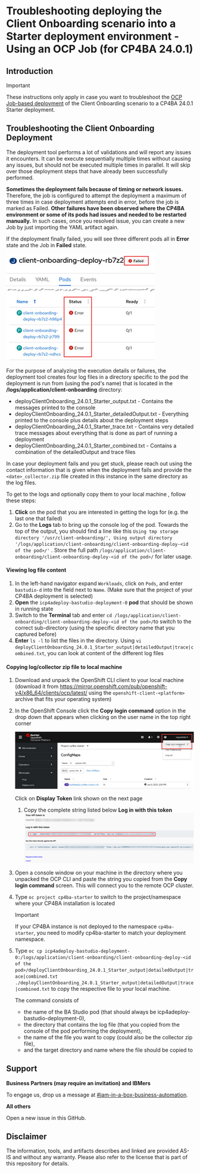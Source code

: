 # Troubleshooting deploying the Client Onboarding scenario into a Starter deployment environment - Using an OCP Job (for CP4BA 24.0.1) 

## Introduction

> [!IMPORTANT]
>
> These instructions only apply in case you want to troubleshoot the [OCP Job-based deployment](StarterDeploymentViaJob.md) of the Client Onboarding scenario to a CP4BA 24.0.1 Starter deployment.



## Troubleshooting the Client Onboarding Deployment

The deployment tool performs a lot of validations and will report any issues it encounters. It can be execute sequentially multiple times without causing any issues, but should not be executed multiple times in parallel. It will skip over those deployment steps that have already been successfully performed. 

**Sometimes the deployment fails because of timing or network issues.** Therefore, the job is configured to attempt the deployment a maximum of three times in case deployment attempts end in error, before the job is marked as Failed. 
**Other failures have been observed where the CP4BA environment or some of its pods had issues and needed to be restarted manually.** In such cases, once you resolved issue, you can create a new Job by just importing the YAML artifact again.

If the deployment finally failed, you will see three different pods all in **Error** state and the Job in **Failed** state.

<img src="images\ocp-deploy-job-created-failed.jpg" />

For the purpose of analyzing the execution details or failures, the deployment tool creates four log files in a directory specific to the pod the deployment is run from (using the pod's name) that is located in the **/logs/application/client-onboarding** directory:
- deployClientOnboarding_24.0.1_Starter_output.txt - Contains the messages printed to the console
- deployClientOnboarding_24.0.1_Starter_detailedOutput.txt - Everything printed to the console plus details about the deployment steps
- deployClientOnboarding_24.0.1_Starter_trace.txt - Contains very detailed trace messages about everything that is done as part of running a deployment
- deployClientOnboarding_24.0.1_Starter_combined.txt - Contains a combination of the detailedOutput and trace files

In case your deployment fails and you get stuck, please reach out using the contact information that is given when the deployment fails and provide the `<date>_collector.zip` file created in this instance in the same directory as the log files.

To get to the logs and optionally copy them to your local machine , follow these steps:

1. **Click** on the pod that you are interested in getting the logs for (e.g. the last one that failed)
2. Go to the **Logs** tab to bring up the console log of the pod. Towards the top of the output, you should find a line like this 
   `Using tmp storage directory '/usr/client-onboarding/', Using output directory '/logs/application/client-onboarding/client-onboarding-deploy-<id of the pod>/'` .
   Store the full path `/logs/application/client-onboarding/client-onboarding-deploy-<id of the pod>/` for later usage.

#### Viewing log file content

1. In the left-hand navigator expand `Workloads`, click on `Pods`, and enter `bastudio-d` into the field next to `Name`. (Make sure that the project of your CP4BA deployment is selected)
2. **Open** the `icp4adeploy-bastudio-deployment-0` **pod** that should be shown in running state
3. Switch to the **Terminal** tab and enter `cd /logs/application/client-onboarding/client-onboarding-deploy-<id of the pod>/`to switch to the correct sub-directory (using the specific directory name that you captured before)
4. **Enter** `ls -l` to list the files in the directory. Using `vi deployClientOnboarding_24.0.1_Starter_output|detailedOutput|trace|combined.txt`, you can look at content of the different log files

#### Copying log/collector zip file to local machine

1. Download and unpack the OpenShift CLI client to your local machine (download it from https://mirror.openshift.com/pub/openshift-v4/x86_64/clients/ocp/latest/ using the `openshift-client-<platform>` archive that fits your operating system)

2. In the OpenShift Console click the **Copy login command** option in the drop down that appears when clicking on the user name in the top right corner 

   <img src="images\openshift-copy-log-in-command.jpg" />

   Click on **Display Token** link shown on the next page 

   1. Copy the complete string listed below **Log in with this token**<img src="images\openshift-oc-log-in.jpg" />

3. Open a console window on your machine in the directory where you unpacked the OCP CLI and paste the string you copied from the **Copy login command** screen. This will connect you to the remote OCP cluster.

4. Type `oc project cp4ba-starter` to switch to the project/namespace where your CP4BA installation is located

   > [!IMPORTANT]
   >
   > If your CP4BA instance is not deployed to the namespace `cp4ba-starter`, you need to modify cp4ba-starter to match your deployment namespace.

5. Type `oc cp icp4adeploy-bastudio-deployment-0:/logs/application/client-onboarding/client-onboarding-deploy-<id of the pod>/deployClientOnboarding_24.0.1_Starter_output|detailedOutput|trace|combined.txt ./deployClientOnboarding_24.0.1_Starter_output|detailedOutput|trace|combined.txt` to copy the respective file to your local machine.

   The command consists of 

   - the name of the BA Studio pod (that should always be icp4adeploy-bastudio-deployment-0),
   - the directory that contains the log file (that you copied from the console of the pod performing the deployment),
   - the name of the file you want to copy (could also be the collector zip file),
   - and the target directory and name where the file should be copied to

## Support

**Business Partners (may require an invitation) and IBMers** 

To engage us, drop us a message at [#jam-in-a-box-business-automation](https://ibm-cloudpak-partners.slack.com/archives/C04SMFNLA3T).

**All others**

Open a new issue in this GitHub.

## Disclaimer

The information, tools, and artifacts describes and linked are provided AS-IS and without any warranty. Please also refer to the license that is part of this repository for details.